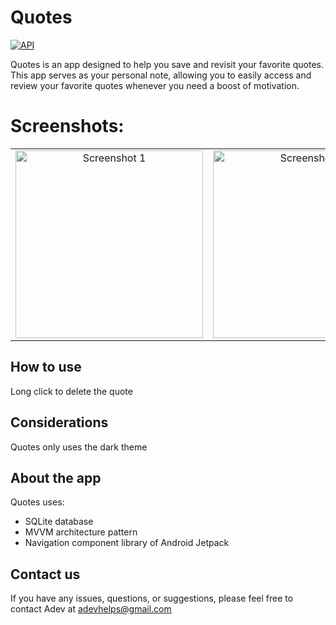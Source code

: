 <h1>Quotes</h1>
<p>
  <a href="https://android-arsenal.com/api?level=29"><img alt="API" src="https://img.shields.io/badge/API-29%2B-brightgreen.svg?style=flat"/></a>
</p>

Quotes is an app designed to help you save and revisit your favorite quotes. This app serves as your personal note, allowing you to easily access and review your favorite quotes whenever you need a boost of motivation.

# Screenshots:
<table>
   <tr>
    <td align="center"><img src="https://github.com/Drag-a/Quotes/assets/145349429/532dd36e-387c-4fc1-8a26-93d5a666c272" width="300" alt="Screenshot 1"></td>
   <td align="center"><img src="https://github.com/Drag-a/Quotes/assets/145349429/14c0c5ca-71fa-4a30-ad69-62c0abaf565d" width="300" alt="Screenshot 1"></td>
    <td align="center"><img src="https://github.com/Drag-a/Quotes/assets/145349429/1b601c6b-258b-4106-a34b-5a979ade52b2" width="300" alt="Screenshot 1"></td>
    <td align="center"><img src="https://github.com/Drag-a/Quotes/assets/145349429/3c2ad9b9-6790-4ff1-8db0-ec73e3fd1ba7" width="300" alt="Screenshot 1"></td> 
  </tr>
</table>

## How to use
Long click to delete the quote

## Considerations
Quotes only uses the dark theme

## About the app
Quotes uses:
- SQLite database
- MVVM architecture pattern
- Navigation component library of Android Jetpack

## Contact us
If you have any issues, questions, or suggestions, please feel free to contact Adev at adevhelps@gmail.com